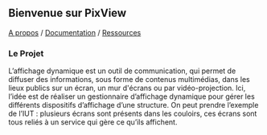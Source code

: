 ## Bienvenue sur PixView

[A propos](about.md) / [Documentation](docs.md) / [Ressources](ressources.md)

### Le Projet

L’affichage dynamique est un outil de communication, qui permet de diffuser des informations, sous forme de contenus multimédias, dans les lieux publics sur un écran, un mur d'écrans ou par vidéo-projection. Ici, l’idée est de réaliser un gestionnaire d’affichage dynamique pour gérer les différents dispositifs d’affichage d’une structure. On peut prendre l’exemple de l’IUT : plusieurs écrans sont présents dans les couloirs, ces écrans sont tous reliés à un service qui gère ce qu’ils affichent.
